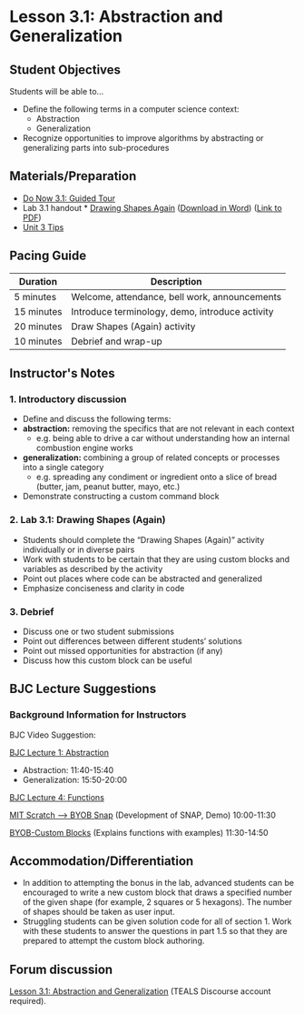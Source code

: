 
# Lesson 3.1: Abstraction and Generalization

## Student Objectives

Students will be able to...

* Define the following terms in a computer science context:
  * Abstraction
  * Generalization
* Recognize opportunities to improve algorithms by abstracting or generalizing parts into sub-procedures

## Materials/Preparation

* [Do Now 3.1: Guided Tour](do_now_31.md)
* Lab 3.1 handout * [Drawing Shapes Again](lab_31.md) ([Download in Word](https://github.com/TEALSK12/introduction-to-computer-science/raw/master/Unit%203%20Word/Lab%203.1%20Drawing%20Shapes%20Again.docx)) ([Link to PDF](https://github.com/TEALSK12/introduction-to-computer-science/raw/master/Unit%203%10PDF/Lab%203.1%20Drawing%20Shapes%20Again.pdf))
* [Unit 3 Tips](unit_3_tips.md)

## Pacing Guide

| Duration   | Description                                     |
| ---------|  ---------------------------------------------- |
| 5 minutes  | Welcome, attendance, bell work, announcements   |
| 15 minutes | Introduce terminology, demo, introduce activity |
| 20 minutes | Draw Shapes (Again) activity                    |
| 10 minutes | Debrief and wrap-up         |

## Instructor's Notes

### 1. Introductory discussion

* Define and discuss the following terms:
* **abstraction:** removing the specifics that are not relevant in each context
  * e.g. being able to drive a car without understanding how an internal combustion engine works
* **generalization:** combining a group of related concepts or processes into a single category
  * e.g. spreading any condiment or ingredient onto a slice of bread (butter, jam, peanut butter, mayo, etc.)
* Demonstrate constructing a custom command block

### 2. Lab 3.1: Drawing Shapes (Again)

* Students should complete the “Drawing Shapes (Again)” activity individually or in diverse pairs
* Work with students to be certain that they are using custom blocks and variables as described by the activity
* Point out places where code can be abstracted and generalized
* Emphasize conciseness and clarity in code

### 3.  Debrief

* Discuss one or two student submissions
* Point out differences between different students’ solutions
* Point out missed opportunities for abstraction (if any)
* Discuss how this custom block can be useful

## BJC Lecture Suggestions

### Background Information for Instructors

BJC Video Suggestion:

[BJC Lecture 1: Abstraction](https://www.youtube.com/watch?v=Dxw9cIbzaLk)

* Abstraction: 11:40-15:40
* Generalization: 15:50-20:00

[BJC Lecture 4: Functions](https://www.youtube.com/watch?v=_uKCBmQEf5w)

[MIT Scratch --> BYOB Snap](http://www.youtube.com/watch?v=_uKCBmQEf5w&t=10m0s)  (Development of SNAP, Demo) 10:00-11:30

[BYOB-Custom Blocks](http://www.youtube.com/watch?v=_uKCBmQEf5w&t=11m30s)  (Explains functions with examples)   11:30-14:50

## Accommodation/Differentiation

* In addition to attempting the bonus in the lab, advanced students can be encouraged to write a new custom block that draws a specified number of the given shape (for example, 2 squares or 5 hexagons). The number of shapes should be taken as user input.
* Struggling students can be given solution code for all of section 1. Work with these students to answer the questions in part 1.5 so that they are prepared to attempt the custom block authoring.

## Forum discussion

[Lesson 3.1: Abstraction and Generalization](http://forums.tealsk12.org/c/intro-unit-3-variables-and-customization/lesson-3-1-abstraction-and-friends) (TEALS Discourse account required).
